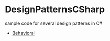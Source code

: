 # DesignPatternsCSharp
sample code for several design patterns in C#

- [Behavioral](https://github.com/DevComputaria/DesignPatternsCSharp/blob/main/Behavioral/README.md)
